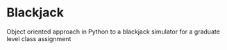 # Blackjack
Object oriented approach in Python to a blackjack simulator for a graduate level class assignment
